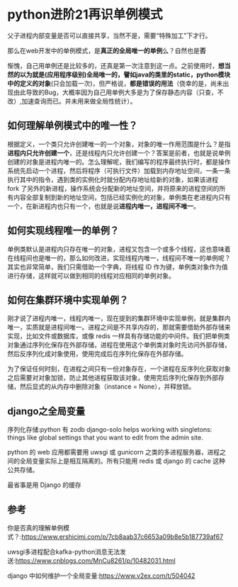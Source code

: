 # python进阶21再识单例模式
父子进程内部变量是否可以直接共享，当然不是，需要“特殊加工"下才行。

那么在web开发中的单例模式，是**真正的全局唯一的单例**么？自然也是**否**

惭愧，自己用单例还是比较多的，还真是第一次注意到这一点。之前使用时，**想当然的以为就是(应用程序级别)全局唯一的，譬如java的类里的static，python模块中的定义的对象**(只会加载一次)，但严格说，**都是错误的用法**（侥幸的是，尚未出现由此导致的Bug，大概率因为自己用单例大多是为了保存静态内容（只查，不改）,加速查询而已。并未用来做全局性统计）。


## 如何理解单例模式中的唯一性？
根据定义，一个类只允许创建唯一的一个对象，对象的唯一作用范围是什么？是指**进程内只允许创建一个**，还是线程内只允许创建一个？答案是前者，也就是说单例创建的对象是进程内唯一的。怎么理解呢，我们编写的程序最终执行时，都是操作系统先启动一个进程，然后将程序（可执行文件）加载到内存地址空间，一条一条执行其中的指令，遇到类的实例化时就分配内存地址给新的对象，如果该进程 fork 了另外的新进程，操作系统会分配新的地址空间，并将原来的进程空间的所有内容全部复制到新的地址空间，包括已经实例化的对象，单例类在老进程内只有一个，在新进程内也只有一个，也就是说**进程内唯一，进程间不唯一**。


## 如何实现线程唯一的单例？
单例类默认是进程内只存在唯一的对象，进程又包含一个或多个线程，这也意味着在线程间也是唯一的，那么如何改进，实现线程内唯一，线程间不唯一的单例呢？其实也非常简单，我们只需借助一个字典，将线程 ID 作为键，单例类对象作为值进行存储，这样就可以做到相同的线程对应相同的单例对象。


## 如何在集群环境中实现单例？
刚才说了进程内唯一，线程内唯一，现在提到的集群环境中实现单例，就是集群内唯一，实质就是进程间唯一。进程之间是不共享内存的，那就需要借助外部存储来实现，比如文件或数据库，或像 redis 一样具有存储功能的中间件。我们把单例类对象通过序列化保存在外部存储，进程在使用这个单例类对象时先访问外部存储，然后反序列化成对象使用，使用完成后在序列化保存在外部存储。

为了保证任何时刻，在进程之间只有一份对象存在，一个进程在反序列化获取对象之后需要对对象加锁，防止其他进程获取该对象，使用完后序列化保存到外部存储，然后显式的从内存中删除对象（instance = None），并释放锁。

## django之全局变量
序列化存储:python 有 zodb
django-solo helps working with singletons: things like global settings that you want to edit from the admin site.

python 的 web 应用都需要用 uwsgi 或 gunicorn 之类的多进程服务器，进程之间的全局变量实际上是相互隔离的。所有只能用 redis 或 django 的 cache 这种公共存储。

最省事是用 Django 的缓存


## 参考
你是否真的理解单例模式？:https://www.ershicimi.com/p/7cb8aab37c6653a09b8e5b187739af67

uwsgi多进程配合kafka-python消息无法发送:https://www.cnblogs.com/MnCu8261/p/10482031.html

django 中如何维护一个全局变量:https://www.v2ex.com/t/504042  